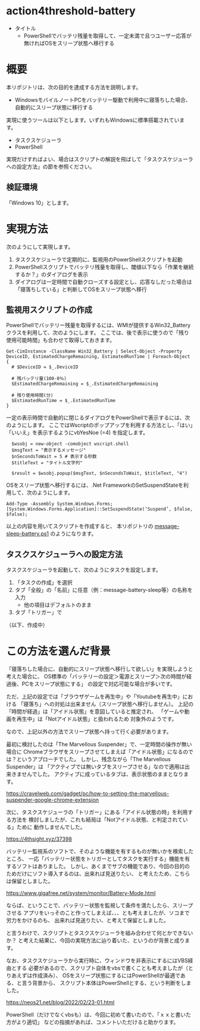 # action4threshold-battery

* タイトル
    * PowerShellでバッテリ残量を取得して、一定未満で且つユーザー応答が無ければOSをスリープ状態へ移行する

# 概要

本リポジトリは、次の目的を達成する方法を説明します。

* WindowsモバイルノートPCをバッテリー駆動で利用中に寝落ちした場合、自動的にスリープ状態に移行する

実現に使うツールは以下とします。いずれもWindowsに標準搭載されています。

* タスクスケジューラ
* PowerShell

実現だけすればよい、場合はスクリプトの解説を飛ばして「タスクスケジューラへの設定方法」の節を参照ください。

## 検証環境

「Windows 10」とします。


# 実現方法

次のようにして実現します。

1. タスクスケジューラで定期的に、監視用のPowerShellスクリプトを起動
2. PowerShellスクリプトでバッテリ残量を取得し、閾値以下なら「作業を継続するか？」のダイアログを表示
3. ダイアログは一定時間で自動クローズする設定とし、応答なしだった場合は「寝落ちしている」と判断してOSをスリープ状態へ移行

## 監視用スクリプトの作成

PowerShellでバッテリー残量を取得するには、WMIが提供するWin32_Batteryクラスを利用して、次のようにします。
ここでは、後で表示に使うので「残り使用可能時間」も合わせて取得しておきます。

```
Get-CimInstance -ClassName Win32_Battery | Select-Object -Property DeviceID, EstimatedChargeRemaining, EstimatedRunTime | Foreach-Object {
  # $DeviceID = $_.DeviceID

  # 残バッテリ量(100-0％) 
  $EstimatedChargeRemaining = $_.EstimatedChargeRemaining

  # 残り使用時間(分)
  $EstimatedRunTime = $_.EstimatedRunTime
}

```

一定の表示時間で自動的に閉じるダイアログをPowerShellで表示するには、次のようにします。
ここではWscriptのポップアップを利用する方法とし、「はい」「いいえ」を表示するようにvbYesNoe (=4) を指定します。

```
  $wsobj = new-object -comobject wscript.shell
  $msgText = "表示するメッセージ"
  $nSecondsToWait = 5 # 表示する秒数
  $titleText = "タイトル文字列"

  $result = $wsobj.popup($msgText, $nSecondsToWait, $titleText, "4")
```

OSをスリープ状態へ移行するには、.Net FrameworkのSetSuspendStateを利用して、次のようにします。
```
Add-Type -Assembly System.Windows.Forms;[System.Windows.Forms.Application]::SetSuspendState(‘Suspend’, $false, $false);
```

以上の内容を用いてスクリプトを作成すると、
本リポジトリの [message-sleep-battery.ps1](./message-sleep-battery.ps1) のようになります。


## タスクスケジューラへの設定方法

タスクスケジューラを起動して、次のようにタスクを設定します。

1. 「タスクの作成」を選択
2. タブ「全般」の「名前」に任意（例：message-battery-sleep等）の名称を入力
    * 他の項目はデフォルトのまま
3. タブ「トリガー」で

（以下、作成中）



# この方法を選んだ背景

「寝落ちした場合に、自動的にスリープ状態へ移行して欲しい」を実現しようと考えた場合に、
OS標準の「バッテリーの設定＞電源とスリープ＞次の時間が経過後、PCをスリープ状態にする」
の設定で対応可能な場合が多いです。

ただ、上記の設定では「ブラウザゲームを再生中」や「Youtubeを再生中」における
「寝落ち」への対処は出来ません（スリープ状態へ移行しません）。
上記の「時間が経過」は「アイドル状態」を意図していると推定され、
「ゲームや動画を再生中」は「Notアイドル状態」と扱われるため
対象外のようです。

なので、上記以外の方法でスリープ状態へ持って行く必要があります。

最初に検討したのは「The Marvellous Suspender」で、一定時間の操作が無い場合に
Chromeブラウザをスリープさせてしまえば「アイドル状態」になるのでは？というアプローチでした。
しかし、残念ながら「The Marvellous Suspender」は
「アクティブでは無いタブをスリープさせる」なので適用は出来きませんでした。
アクティブに成っているタブは、表示状態のままとなります。

https://cravelweb.com/gadget/pc/how-to-setting-the-marvellous-suspender-google-chrome-extension


次に、タスクスケジューラの「トリガー」にある「アイドル状態の時」を利用する方法を
検討しましたが、これも結局は「Notアイドル状態、と判定されている」ために
動作しませんでした。

https://4thsight.xyz/37398



バッテリー監視系のソフトで、そのような機能を有するものが無いかを検索したところ、
一応「バッテリー状態をトリガーとしてタスクを実行する」機能を有するソフトはありました。
しかし、あくまでサブの機能であり、今回の目的のためだけにソフト導入するのは、出来れば見送りたい、
と考えたため、こちらは保留としました。

https://www.gigafree.net/system/monitor/Battery-Mode.html


ならば、ということで、バッテリー状態を監視して条件を満たしたら、スリープさせる
アプリをいっそのこと作ってしまえば、、、とも考えましたが、ソコまで労力をかけるのも、
出来れば見送りたい、と考えて保留としました。


と言うわけで、スクリプトとタスクスケジューラを組み合わせて何とかできないか？
と考えた結果に、今回の実現方法に辿り着いた、というのが背景と成ります。


なお、タスクスケジューラから実行時に、ウィンドウを非表示にするにはVBS経由とする
必要があるので、スクリプト自体をvbsで書くことも考えましたが（とりあえずは作成済み）、
OSをスリープ状態にするにはPowerShellが最適である、と言う背景から、
スクリプト本体はPowerShellとする、という判断をしました。

https://neos21.net/blog/2022/02/23-01.html


PowerShell（だけでなくvbsも）は、今回に初めて書いたので、「ｘｘと書いた方がより適切」
などの指摘があれば、コメントいただけると助かります。





